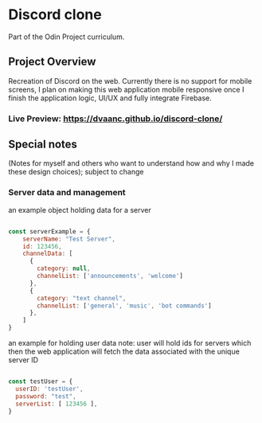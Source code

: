 # Discord clone
 Part of the Odin Project curriculum.

## Project Overview
Recreation of Discord on the web. Currently there is no support for mobile screens, 
I plan on making this web application mobile responsive once I finish the application logic, UI/UX and fully integrate Firebase.

### Live Preview: **https://dvaanc.github.io/discord-clone/**

## Special notes
 (Notes for myself and others who want to understand how and why I made these design choices);
 subject to change
### Server data and management
an example object holding data for a server

```javascript

const serverExample = {
    serverName: "Test Server",
    id: 123456, 
    channelData: [
      {
        category: null,
        channelList: ['announcements', 'welcome']
      },
      {
        category: "text channel",
        channelList: ['general', 'music', 'bot commands']
      },
    ]
}

```

an example for holding user data 
note: user will hold ids for servers which then the web application will fetch the data associated with the unique server ID

```javascript

const testUser = {
  userID: 'testUser',
  password: "test",
  serverList: [ 123456 ],
}

```



